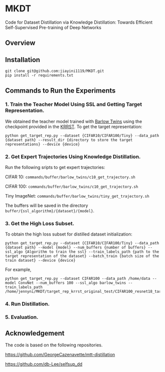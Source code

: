 # MKDT
Code for Dataset Distillation via Knowledge Distillation: Towards Efficient Self-Supervised Pre-training of Deep Networks

## Overview

## Installation

```
git clone git@github.com:jiayini1119/MKDT.git
pip install -r requirements.txt
```


## Commands to Run the Experiments

### 1. Train the Teacher Model Using SSL and Getting Target Representation.
We obtained the teacher model trained with [Barlow Twins](https://arxiv.org/abs/2103.03230) using the checkpoint provided in the [KRRST](https://github.com/db-Lee/selfsup_dd). To get the target representation:

```
python get_target_rep.py --dataset {CIFAR10/CIFAR100/Tiny} --data_path {dataset path} --result_dir {directory to store the target representations} --device {device}
```


### 2. Get Expert Trajectories Using Knowledge Distillation.
Run the following sripts to get expert trajectories: 

CIFAR 10: `commands/buffer/barlow_twins/c10_get_trajectory.sh`

CIFAR 100: `commands/buffer/barlow_twins/c10_get_trajectory.sh`

Tiny ImageNet: `commands/buffer/barlow_twins/tiny_get_trajectory.sh`

The buffers will be saved in the directory `buffer/{ssl_algorithm}/{dataset}/{model}`.

### 3. Get the High Loss Subset.
To obtain the high loss subset for distilled dataset initialization: 
```
python get_target_rep.py --dataset {CIFAR10/CIFAR100/Tiny} --data_path {dataset path} --model {model} --num_buffers {number of buffers} --ssl_algo {Algorithm to train the ssl} --train_labels_path {path to the target representation of the dataset} --batch_train {batch size of the train dataset} --device {device}
```

For example, 

```
python get_target_rep.py --dataset CIFAR100 --data_path /home/data --model ConvNet --num_buffers 100 --ssl_algo barlow_twins --train_labels_path /home/jennyni/MKDT/target_rep_krrst_original_test/CIFAR100_resnet18_target_rep_train.pt
```

### 4. Run Distillation.



### 5. Evaluation.




## Acknowledgement
The code is based on the following repositories. 

https://github.com/GeorgeCazenavette/mtt-distillation

https://github.com/db-Lee/selfsup_dd
